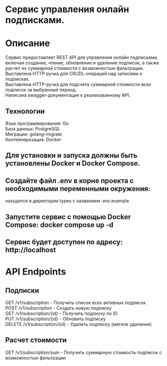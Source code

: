Сервис управления онлайн подписками. 
=
Описание   
===
Сервис предоставляет REST API для управления онлайн подписками, включая создание, чтение, обновление и удаление подписок, 
а также расчет их суммарной стоимости с возможностью фильтрации.   
Выставлена HTTP-ручка для CRUDL-операций над записями о подписках.    
Выставлена HTTP-ручка для подсчета суммарной стоимости всех подписок за выбранный
период.   
Написана swagger-документация к реализованному API.   

Технологии
-
Язык программирования: Go   
База данных: PostgreSQL     
Миграции: golang-migrate   
Контейнеризация: Docker    

Для установки и запуска должны быть установлены Docker и Docker Compose. 
---

Создайте файл .env в корне проекта с необходимыми переменными окружения:   
---
находится в директории types с названием .env.example  

Запустите сервис с помощью Docker Compose: docker compose up -d   
---
Сервис будет доступен по адресу: http://localhost   
---

API Endpoints
===
Подписки  
---
GET /v1/subscription - Получить список всех активных подписок   
POST /v1/subscription - Создать новую подписку   
GET /v1/subscription/{id} - Получить подписку по ID   
PUT /v1/subscription/{id} - Обновить подписку   
DELETE /v1/subscription/{id} - Удалить подписку (мягкое удаление)   

Расчет стоимости   
---
GET /v1/subscription/sum - Получить суммарную стоимость подписок с возможностью фильтрации   

